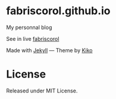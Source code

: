 # fabriscorol.github.io

My personnal blog

See in live [fabriscorol](http://fabriscorol.github.io)

Made with [Jekyll](http://jekyllrb.com/) &mdash; Theme by [Kiko](http://github.com/gfjaru/Kiko)

# License

Released under MIT License.
